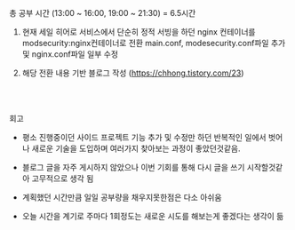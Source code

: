 총 공부 시간 (13:00 ~ 16:00, 19:00 ~ 21:30) = 6.5시간

1. 현재 세일 히어로 서비스에서 단순히 정적 서빙을 하던 nginx 컨테이너를 modsecurity:nginx컨테이너로 전환
main.conf, modesecurity.conf파일 추가 및 nginx.conf파일 일부 수정

2. 해당 전환 내용 기반 블로그 작성
(https://chhong.tistory.com/23)




<br />
<br />

회고
- 평소 진행중이던 사이드 프로젝트 기능 추가 및 수정만 하던 반복적인 일에서 벗어나
새로운 기술을 도입하며 여러가지 찾아보는 과정이 좋았던것같음.

- 블로그 글을 자주 게시하지 않았으나 이번 기회를 통해 다시 글을 쓰기 시작할것같아 고무적으로 생각 됨
- 계획했던 시간만큼 일일 공부량을 채우지못한점은 다소 아쉬움
- 오늘 시간을 계기로 주마다 1회정도는 새로운 시도를 해보는게 좋겠다는 생각이 듦
